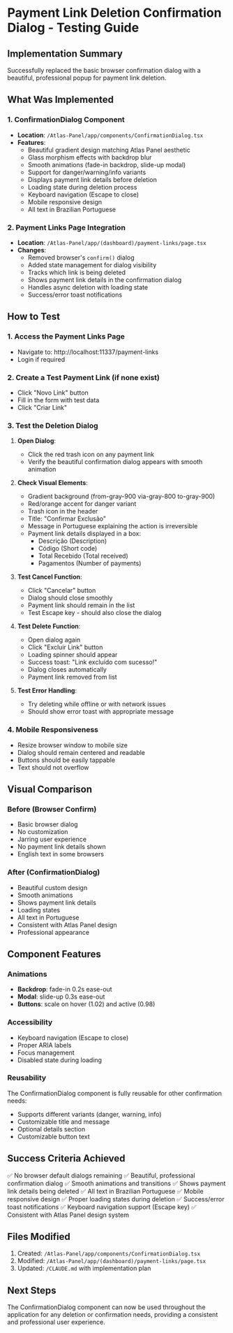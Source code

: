 # Payment Link Deletion Confirmation Dialog - Testing Guide

## Implementation Summary
Successfully replaced the basic browser confirmation dialog with a beautiful, professional popup for payment link deletion.

## What Was Implemented

### 1. ConfirmationDialog Component
- **Location**: `/Atlas-Panel/app/components/ConfirmationDialog.tsx`
- **Features**:
  - Beautiful gradient design matching Atlas Panel aesthetic
  - Glass morphism effects with backdrop blur
  - Smooth animations (fade-in backdrop, slide-up modal)
  - Support for danger/warning/info variants
  - Displays payment link details before deletion
  - Loading state during deletion process
  - Keyboard navigation (Escape to close)
  - Mobile responsive design
  - All text in Brazilian Portuguese

### 2. Payment Links Page Integration
- **Location**: `/Atlas-Panel/app/(dashboard)/payment-links/page.tsx`
- **Changes**:
  - Removed browser's `confirm()` dialog
  - Added state management for dialog visibility
  - Tracks which link is being deleted
  - Shows payment link details in the confirmation dialog
  - Handles async deletion with loading state
  - Success/error toast notifications

## How to Test

### 1. Access the Payment Links Page
- Navigate to: http://localhost:11337/payment-links
- Login if required

### 2. Create a Test Payment Link (if none exist)
- Click "Novo Link" button
- Fill in the form with test data
- Click "Criar Link"

### 3. Test the Deletion Dialog
1. **Open Dialog**:
   - Click the red trash icon on any payment link
   - Verify the beautiful confirmation dialog appears with smooth animation

2. **Check Visual Elements**:
   - Gradient background (from-gray-900 via-gray-800 to-gray-900)
   - Red/orange accent for danger variant
   - Trash icon in the header
   - Title: "Confirmar Exclusão"
   - Message in Portuguese explaining the action is irreversible
   - Payment link details displayed in a box:
     - Descrição (Description)
     - Código (Short code)
     - Total Recebido (Total received)
     - Pagamentos (Number of payments)

3. **Test Cancel Function**:
   - Click "Cancelar" button
   - Dialog should close smoothly
   - Payment link should remain in the list
   - Test Escape key - should also close the dialog

4. **Test Delete Function**:
   - Open dialog again
   - Click "Excluir Link" button
   - Loading spinner should appear
   - Success toast: "Link excluído com sucesso!"
   - Dialog closes automatically
   - Payment link removed from list

5. **Test Error Handling**:
   - Try deleting while offline or with network issues
   - Should show error toast with appropriate message

### 4. Mobile Responsiveness
- Resize browser window to mobile size
- Dialog should remain centered and readable
- Buttons should be easily tappable
- Text should not overflow

## Visual Comparison

### Before (Browser Confirm)
- Basic browser dialog
- No customization
- Jarring user experience
- No payment link details shown
- English text in some browsers

### After (ConfirmationDialog)
- Beautiful custom design
- Smooth animations
- Shows payment link details
- Loading states
- All text in Portuguese
- Consistent with Atlas Panel design
- Professional appearance

## Component Features

### Animations
- **Backdrop**: fade-in 0.2s ease-out
- **Modal**: slide-up 0.3s ease-out
- **Buttons**: scale on hover (1.02) and active (0.98)

### Accessibility
- Keyboard navigation (Escape to close)
- Proper ARIA labels
- Focus management
- Disabled state during loading

### Reusability
The ConfirmationDialog component is fully reusable for other confirmation needs:
- Supports different variants (danger, warning, info)
- Customizable title and message
- Optional details section
- Customizable button text

## Success Criteria Achieved
✅ No browser default dialogs remaining
✅ Beautiful, professional confirmation dialog
✅ Smooth animations and transitions
✅ Shows payment link details being deleted
✅ All text in Brazilian Portuguese
✅ Mobile responsive design
✅ Proper loading states during deletion
✅ Success/error toast notifications
✅ Keyboard navigation support (Escape key)
✅ Consistent with Atlas Panel design system

## Files Modified
1. Created: `/Atlas-Panel/app/components/ConfirmationDialog.tsx`
2. Modified: `/Atlas-Panel/app/(dashboard)/payment-links/page.tsx`
3. Updated: `/CLAUDE.md` with implementation plan

## Next Steps
The ConfirmationDialog component can now be used throughout the application for any deletion or confirmation needs, providing a consistent and professional user experience.